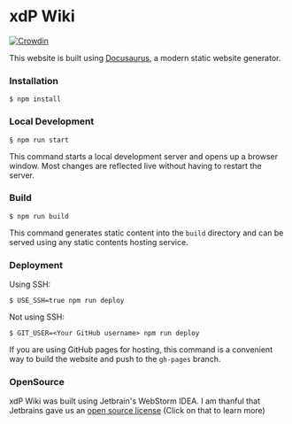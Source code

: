 # xdP Wiki

[![Crowdin](https://badges.crowdin.net/cca-wiki/localized.svg)](https://crowdin.com/project/cca-wiki)

This website is built using [Docusaurus](https://docusaurus.io/), a modern static website generator.

### Installation

```
$ npm install
```

### Local Development

```
§ npm run start
```

This command starts a local development server and opens up a browser window. Most changes are reflected live without having to restart the server.

### Build

```
$ npm run build
```

This command generates static content into the `build` directory and can be served using any static contents hosting service.

### Deployment

Using SSH:

```
$ USE_SSH=true npm run deploy
```

Not using SSH:

```
$ GIT_USER=<Your GitHub username> npm run deploy
```

If you are using GitHub pages for hosting, this command is a convenient way to build the website and push to the `gh-pages` branch.


### OpenSource

xdP Wiki was built using Jetbrain's WebStorm IDEA. I am thanful that Jetbrains gave us an [open source license](https://www.jetbrains.com/community/opensource/#support) (Click on that to learn more)